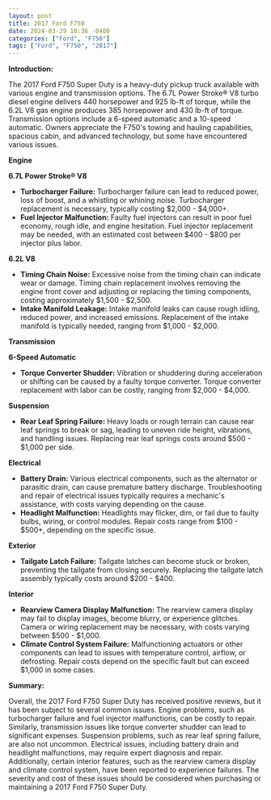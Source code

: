 ```yaml
---
layout: post
title: 2017 Ford F750
date: 2024-03-29 10:36 -0400
categories: ["Ford", "F750"]
tags: ["Ford", "F750", "2017"]
---
```

**Introduction:**

The 2017 Ford F750 Super Duty is a heavy-duty pickup truck available with various engine and transmission options. The 6.7L Power Stroke® V8 turbo diesel engine delivers 440 horsepower and 925 lb-ft of torque, while the 6.2L V8 gas engine produces 385 horsepower and 430 lb-ft of torque. Transmission options include a 6-speed automatic and a 10-speed automatic. Owners appreciate the F750's towing and hauling capabilities, spacious cabin, and advanced technology, but some have encountered various issues.

**Engine**

**6.7L Power Stroke® V8**

* **Turbocharger Failure:** Turbocharger failure can lead to reduced power, loss of boost, and a whistling or whining noise. Turbocharger replacement is necessary, typically costing $2,000 - $4,000+.
* **Fuel Injector Malfunction:** Faulty fuel injectors can result in poor fuel economy, rough idle, and engine hesitation. Fuel injector replacement may be needed, with an estimated cost between $400 - $800 per injector plus labor.

**6.2L V8**

* **Timing Chain Noise:** Excessive noise from the timing chain can indicate wear or damage. Timing chain replacement involves removing the engine front cover and adjusting or replacing the timing components, costing approximately $1,500 - $2,500.
* **Intake Manifold Leakage:** Intake manifold leaks can cause rough idling, reduced power, and increased emissions. Replacement of the intake manifold is typically needed, ranging from $1,000 - $2,000.

**Transmission**

**6-Speed Automatic**

* **Torque Converter Shudder:** Vibration or shuddering during acceleration or shifting can be caused by a faulty torque converter. Torque converter replacement with labor can be costly, ranging from $2,000 - $4,000.

**Suspension**

* **Rear Leaf Spring Failure:** Heavy loads or rough terrain can cause rear leaf springs to break or sag, leading to uneven ride height, vibrations, and handling issues. Replacing rear leaf springs costs around $500 - $1,000 per side.

**Electrical**

* **Battery Drain:** Various electrical components, such as the alternator or parasitic drain, can cause premature battery discharge. Troubleshooting and repair of electrical issues typically requires a mechanic's assistance, with costs varying depending on the cause.
* **Headlight Malfunction:** Headlights may flicker, dim, or fail due to faulty bulbs, wiring, or control modules. Repair costs range from $100 - $500+, depending on the specific issue.

**Exterior**

* **Tailgate Latch Failure:** Tailgate latches can become stuck or broken, preventing the tailgate from closing securely. Replacing the tailgate latch assembly typically costs around $200 - $400.

**Interior**

* **Rearview Camera Display Malfunction:** The rearview camera display may fail to display images, become blurry, or experience glitches. Camera or wiring replacement may be necessary, with costs varying between $500 - $1,000.
* **Climate Control System Failure:** Malfunctioning actuators or other components can lead to issues with temperature control, airflow, or defrosting. Repair costs depend on the specific fault but can exceed $1,000 in some cases.

**Summary:**

Overall, the 2017 Ford F750 Super Duty has received positive reviews, but it has been subject to several common issues. Engine problems, such as turbocharger failure and fuel injector malfunctions, can be costly to repair. Similarly, transmission issues like torque converter shudder can lead to significant expenses. Suspension problems, such as rear leaf spring failure, are also not uncommon. Electrical issues, including battery drain and headlight malfunctions, may require expert diagnosis and repair. Additionally, certain interior features, such as the rearview camera display and climate control system, have been reported to experience failures. The severity and cost of these issues should be considered when purchasing or maintaining a 2017 Ford F750 Super Duty.
